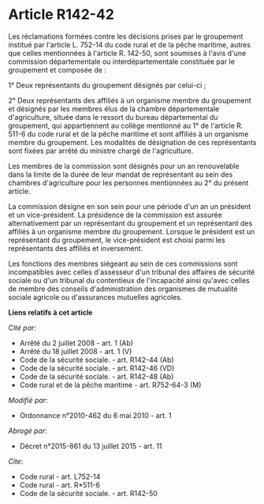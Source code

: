 # Article R142-42

Les réclamations formées contre les décisions prises par le groupement institué par l'article L. 752-14 du code rural et de
la pêche maritime, autres que celles mentionnées à l'article R. 142-50, sont soumises à l'avis d'une commission
départementale ou interdépartementale constituée par le groupement et composée de : 

1° Deux représentants du groupement désignés par celui-ci ; 

2° Deux représentants des affiliés à un organisme membre du groupement et désignés par les membres élus de la chambre
départementale d'agriculture, située dans le ressort du bureau départemental du groupement, qui appartiennent au collège
mentionné au 1° de l'article R. 511-6 du code rural et de la pêche maritime et sont affiliés à un organisme membre du
groupement. Les modalités de désignation de ces représentants sont fixées par arrêté du ministre chargé de l'agriculture. 

Les membres de la commission sont désignés pour un an renouvelable dans la limite de la durée de leur mandat de représentant
au sein des chambres d'agriculture pour les personnes mentionnées au 2° du présent article. 

La commission désigne en son sein pour une période d'un an un président et un vice-président. La présidence de la commission
est assurée alternativement par un représentant du groupement et un représentant des affiliés à un organisme membre du
groupement. Lorsque le président est un représentant du groupement, le vice-président est choisi parmi les représentants des
affiliés et inversement. 

Les fonctions des membres siégeant au sein de ces commissions sont incompatibles avec celles d'assesseur d'un tribunal des
affaires de sécurité sociale ou d'un tribunal du contentieux de l'incapacité ainsi qu'avec celles de membre des conseils
d'administration des organismes de mutualité sociale agricole ou d'assurances mutuelles agricoles.

**Liens relatifs à cet article**

_Cité par_:

  - Arrêté du 2 juillet 2008 - art. 1 (Ab)
  - Arrêté du 18 juillet 2008 - art. 1 (V)
  - Code de la sécurité sociale. - art. R142-44 (Ab)
  - Code de la sécurité sociale. - art. R142-46 (VD)
  - Code de la sécurité sociale. - art. R142-48 (Ab)
  - Code rural et de la pêche maritime - art. R752-64-3 (M)

_Modifié par_:

  - Ordonnance n°2010-462 du 6 mai 2010 - art. 1

_Abrogé par_:

  - Décret n°2015-861 du 13 juillet 2015 - art. 11

_Cite_:

  - Code rural - art. L752-14
  - Code rural - art. R*511-6
  - Code de la sécurité sociale. - art. R142-50
